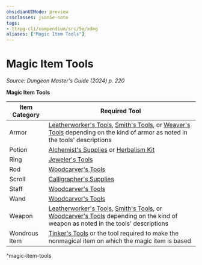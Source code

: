 ```yaml
---
obsidianUIMode: preview
cssclasses: json5e-note
tags:
- ttrpg-cli/compendium/src/5e/xdmg
aliases: ["Magic Item Tools"]
---
```

# Magic Item Tools
*Source: Dungeon Master's Guide (2024) p. 220* 

**Magic Item Tools**

| Item Category | Required Tool |
|---------------|---------------|
| Armor | [Leatherworker's Tools](2-Mechanics/CLI/items/leatherworkers-tools-xphb.md), [Smith's Tools](2-Mechanics/CLI/items/smiths-tools-xphb.md), or [Weaver's Tools](2-Mechanics/CLI/items/weavers-tools-xphb.md) depending on the kind of armor as noted in the tools' descriptions |
| Potion | [Alchemist's Supplies](2-Mechanics/CLI/items/alchemists-supplies-xphb.md) or [Herbalism Kit](2-Mechanics/CLI/items/herbalism-kit-xphb.md) |
| Ring | [Jeweler's Tools](2-Mechanics/CLI/items/jewelers-tools-xphb.md) |
| Rod | [Woodcarver's Tools](2-Mechanics/CLI/items/woodcarvers-tools-xphb.md) |
| Scroll | [Calligrapher's Supplies](2-Mechanics/CLI/items/calligraphers-supplies-xphb.md) |
| Staff | [Woodcarver's Tools](2-Mechanics/CLI/items/woodcarvers-tools-xphb.md) |
| Wand | [Woodcarver's Tools](2-Mechanics/CLI/items/woodcarvers-tools-xphb.md) |
| Weapon | [Leatherworker's Tools](2-Mechanics/CLI/items/leatherworkers-tools-xphb.md), [Smith's Tools](2-Mechanics/CLI/items/smiths-tools-xphb.md), or [Woodcarver's Tools](2-Mechanics/CLI/items/woodcarvers-tools-xphb.md) depending on the kind of weapon as noted in the tools' descriptions |
| Wondrous Item | [Tinker's Tools](2-Mechanics/CLI/items/tinkers-tools-xphb.md) or the tool required to make the nonmagical item on which the magic item is based |
^magic-item-tools
